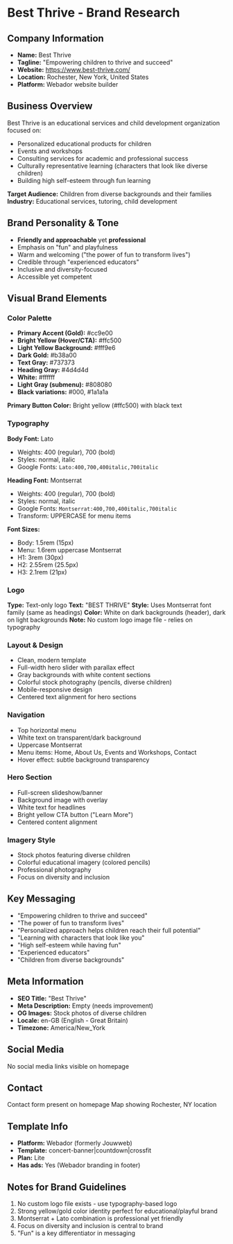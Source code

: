 # Best Thrive - Brand Research

## Company Information
- **Name:** Best Thrive
- **Tagline:** "Empowering children to thrive and succeed"
- **Website:** https://www.best-thrive.com/
- **Location:** Rochester, New York, United States
- **Platform:** Webador website builder

## Business Overview
Best Thrive is an educational services and child development organization focused on:
- Personalized educational products for children
- Events and workshops
- Consulting services for academic and professional success
- Culturally representative learning (characters that look like diverse children)
- Building high self-esteem through fun learning

**Target Audience:** Children from diverse backgrounds and their families
**Industry:** Educational services, tutoring, child development

## Brand Personality & Tone
- **Friendly and approachable** yet **professional**
- Emphasis on "fun" and playfulness
- Warm and welcoming ("the power of fun to transform lives")
- Credible through "experienced educators"
- Inclusive and diversity-focused
- Accessible yet competent

## Visual Brand Elements

### Color Palette
- **Primary Accent (Gold):** #cc9e00
- **Bright Yellow (Hover/CTA):** #ffc500
- **Light Yellow Background:** #fff9e6
- **Dark Gold:** #b38a00
- **Text Gray:** #737373
- **Heading Gray:** #4d4d4d
- **White:** #ffffff
- **Light Gray (submenu):** #808080
- **Black variations:** #000, #1a1a1a

**Primary Button Color:** Bright yellow (#ffc500) with black text

### Typography
**Body Font:** Lato
- Weights: 400 (regular), 700 (bold)
- Styles: normal, italic
- Google Fonts: `Lato:400,700,400italic,700italic`

**Heading Font:** Montserrat
- Weights: 400 (regular), 700 (bold)
- Styles: normal, italic
- Google Fonts: `Montserrat:400,700,400italic,700italic`
- Transform: UPPERCASE for menu items

**Font Sizes:**
- Body: 1.5rem (15px)
- Menu: 1.6rem uppercase Montserrat
- H1: 3rem (30px)
- H2: 2.55rem (25.5px)
- H3: 2.1rem (21px)

### Logo
**Type:** Text-only logo
**Text:** "BEST THRIVE"
**Style:** Uses Montserrat font family (same as headings)
**Color:** White on dark backgrounds (header), dark on light backgrounds
**Note:** No custom logo image file - relies on typography

### Layout & Design
- Clean, modern template
- Full-width hero slider with parallax effect
- Gray backgrounds with white content sections
- Colorful stock photography (pencils, diverse children)
- Mobile-responsive design
- Centered text alignment for hero sections

### Navigation
- Top horizontal menu
- White text on transparent/dark background
- Uppercase Montserrat
- Menu items: Home, About Us, Events and Workshops, Contact
- Hover effect: subtle background transparency

### Hero Section
- Full-screen slideshow/banner
- Background image with overlay
- White text for headlines
- Bright yellow CTA button ("Learn More")
- Centered content alignment

### Imagery Style
- Stock photos featuring diverse children
- Colorful educational imagery (colored pencils)
- Professional photography
- Focus on diversity and inclusion

## Key Messaging
- "Empowering children to thrive and succeed"
- "The power of fun to transform lives"
- "Personalized approach helps children reach their full potential"
- "Learning with characters that look like you"
- "High self-esteem while having fun"
- "Experienced educators"
- "Children from diverse backgrounds"

## Meta Information
- **SEO Title:** "Best Thrive"
- **Meta Description:** Empty (needs improvement)
- **OG Images:** Stock photos of diverse children
- **Locale:** en-GB (English - Great Britain)
- **Timezone:** America/New_York

## Social Media
No social media links visible on homepage

## Contact
Contact form present on homepage
Map showing Rochester, NY location

## Template Info
- **Platform:** Webador (formerly Jouwweb)
- **Template:** concert-banner|countdown|crossfit
- **Plan:** Lite
- **Has ads:** Yes (Webador branding in footer)

## Notes for Brand Guidelines
1. No custom logo file exists - use typography-based logo
2. Strong yellow/gold color identity perfect for educational/playful brand
3. Montserrat + Lato combination is professional yet friendly
4. Focus on diversity and inclusion is central to brand
5. "Fun" is a key differentiator in messaging
